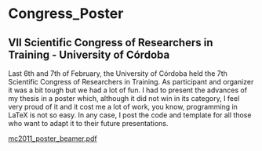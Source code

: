 # Congress_Poster
## VII Scientific Congress of Researchers in Training - University of Córdoba

Last 6th and 7th of February, the University of Córdoba held the 7th Scientific Congress of Researchers in Training. As participant and organizer it was a bit tough but we had a lot of fun. I had to present the advances of my thesis in a poster which, although it did not win in its category, I feel very proud of it and it cost me a lot of work, you know, programming in LaTeX is not so easy. In any case, I post the code and template for all those who want to adapt it to their future presentations.

[mc2011_poster_beamer.pdf](https://github.com/jrcarob/Congress_Poster/files/2845678/mc2011_poster_beamer.pdf)
